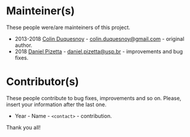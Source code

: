 Mainteiner(s)
=============

These people were/are mainteiners of this project.

- 2013-2018
    [Colin Duquesnoy](https://github.com/ColinDuquesnoy) -
    <colin.duquesnoy@gmail.com> -
    original author.
- 2018
    [Daniel Pizetta](https://github.com/dpizetta) -
    <daniel.pizetta@usp.br> -
    improvements and bug fixes.


Contributor(s)
==============

These people contribute to bug fixes, improvements and so on.
Please, insert your information after the last one.

- Year - Name - `<contact>` - contribution.

Thank you all!